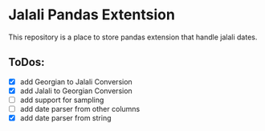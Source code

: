 # Jalali Pandas Extentsion
This repository is a place to store pandas extension that handle jalali dates.

## ToDos:
- [x] add Georgian to Jalali Conversion
- [x] add Jalali to Georgian Conversion
- [ ] add support for sampling 
- [ ] add date parser from other columns
- [x] add date parser from string
